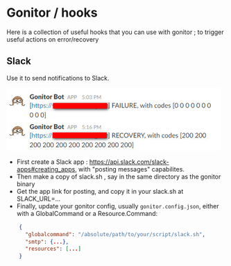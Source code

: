 # Gonitor / hooks
Here is a collection of useful hooks that you can use with gonitor ; to trigger useful actions on error/recovery
 
## Slack
Use it to send notifications to Slack.

![Slack message](https://raw.githubusercontent.com/Kehrlann/gonitor/master/screenshots/slack.jpg)

- First create a Slack app : https://api.slack.com/slack-apps#creating_apps, with "posting messages" capabilites.
- Then make a copy of slack.sh , say in the same directory as the gonitor binary
- Get the app link for posting, and copy it in your slack.sh at SLACK_URL=...
- Finally, update your gonitor config, usually `gonitor.config.json`, either with a GlobalCommand or a Resource.Command:

```json
    {
      "globalcommand": "/absolute/path/to/your/script/slack.sh",
      "smtp": {...},
      "resources": [...]
    }
```